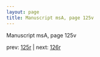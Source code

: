 ```yaml
---
layout: page
title: Manuscript msA, page 125v
---
```


Manuscript msA, page 125v

prev:  [125r](../125r) | next:  [126r](../126r)